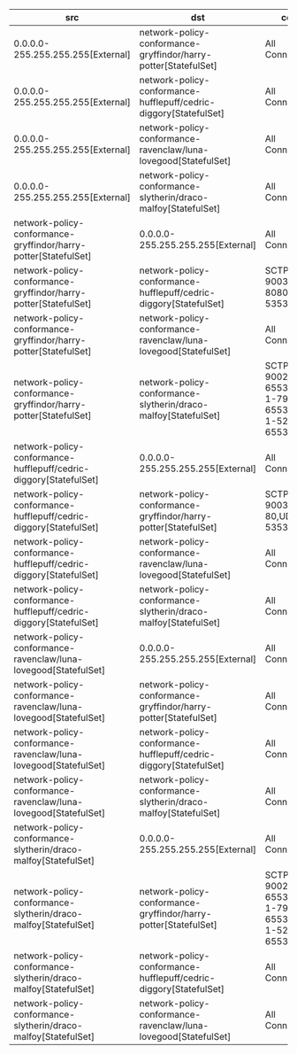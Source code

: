 | src | dst | conn |
|-----|-----|------|
| 0.0.0.0-255.255.255.255[External] | network-policy-conformance-gryffindor/harry-potter[StatefulSet] | All Connections |
| 0.0.0.0-255.255.255.255[External] | network-policy-conformance-hufflepuff/cedric-diggory[StatefulSet] | All Connections |
| 0.0.0.0-255.255.255.255[External] | network-policy-conformance-ravenclaw/luna-lovegood[StatefulSet] | All Connections |
| 0.0.0.0-255.255.255.255[External] | network-policy-conformance-slytherin/draco-malfoy[StatefulSet] | All Connections |
| network-policy-conformance-gryffindor/harry-potter[StatefulSet] | 0.0.0.0-255.255.255.255[External] | All Connections |
| network-policy-conformance-gryffindor/harry-potter[StatefulSet] | network-policy-conformance-hufflepuff/cedric-diggory[StatefulSet] | SCTP 9003,TCP 8080,UDP 5353 |
| network-policy-conformance-gryffindor/harry-potter[StatefulSet] | network-policy-conformance-ravenclaw/luna-lovegood[StatefulSet] | All Connections |
| network-policy-conformance-gryffindor/harry-potter[StatefulSet] | network-policy-conformance-slytherin/draco-malfoy[StatefulSet] | SCTP 1-9002,9004-65535,TCP 1-79,81-65535,UDP 1-52,54-65535 |
| network-policy-conformance-hufflepuff/cedric-diggory[StatefulSet] | 0.0.0.0-255.255.255.255[External] | All Connections |
| network-policy-conformance-hufflepuff/cedric-diggory[StatefulSet] | network-policy-conformance-gryffindor/harry-potter[StatefulSet] | SCTP 9003,TCP 80,UDP 5353 |
| network-policy-conformance-hufflepuff/cedric-diggory[StatefulSet] | network-policy-conformance-ravenclaw/luna-lovegood[StatefulSet] | All Connections |
| network-policy-conformance-hufflepuff/cedric-diggory[StatefulSet] | network-policy-conformance-slytherin/draco-malfoy[StatefulSet] | All Connections |
| network-policy-conformance-ravenclaw/luna-lovegood[StatefulSet] | 0.0.0.0-255.255.255.255[External] | All Connections |
| network-policy-conformance-ravenclaw/luna-lovegood[StatefulSet] | network-policy-conformance-gryffindor/harry-potter[StatefulSet] | All Connections |
| network-policy-conformance-ravenclaw/luna-lovegood[StatefulSet] | network-policy-conformance-hufflepuff/cedric-diggory[StatefulSet] | All Connections |
| network-policy-conformance-ravenclaw/luna-lovegood[StatefulSet] | network-policy-conformance-slytherin/draco-malfoy[StatefulSet] | All Connections |
| network-policy-conformance-slytherin/draco-malfoy[StatefulSet] | 0.0.0.0-255.255.255.255[External] | All Connections |
| network-policy-conformance-slytherin/draco-malfoy[StatefulSet] | network-policy-conformance-gryffindor/harry-potter[StatefulSet] | SCTP 1-9002,9004-65535,TCP 1-79,81-65535,UDP 1-52,54-65535 |
| network-policy-conformance-slytherin/draco-malfoy[StatefulSet] | network-policy-conformance-hufflepuff/cedric-diggory[StatefulSet] | All Connections |
| network-policy-conformance-slytherin/draco-malfoy[StatefulSet] | network-policy-conformance-ravenclaw/luna-lovegood[StatefulSet] | All Connections |
